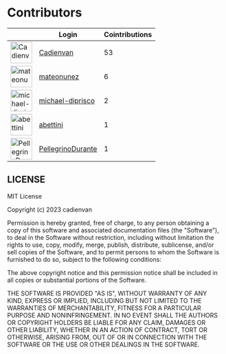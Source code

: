 # Contributors

|  | Login | Cointributions |
|--|--|--|
| <img src="https://avatars.githubusercontent.com/u/5492927?v=4&size=50" alt="Cadienvan" width="50px"/> | [Cadienvan](https://github.com/Cadienvan) | 53 |
| <img src="https://avatars.githubusercontent.com/u/11861080?v=4&size=50" alt="mateonunez" width="50px"/> | [mateonunez](https://github.com/mateonunez) | 6 |
| <img src="https://avatars.githubusercontent.com/u/119945522?v=4&size=50" alt="michael-diprisco" width="50px"/> | [michael-diprisco](https://github.com/michael-diprisco) | 2 |
| <img src="https://avatars.githubusercontent.com/u/65664124?v=4&size=50" alt="abettini" width="50px"/> | [abettini](https://github.com/abettini) | 1 |
| <img src="https://avatars.githubusercontent.com/u/10448632?v=4&size=50" alt="PellegrinoDurante" width="50px"/> | [PellegrinoDurante](https://github.com/PellegrinoDurante) | 1 |

## LICENSE

 MIT License

Copyright (c) 2023 cadienvan

Permission is hereby granted, free of charge, to any person obtaining a copy
of this software and associated documentation files (the "Software"), to deal
in the Software without restriction, including without limitation the rights
to use, copy, modify, merge, publish, distribute, sublicense, and/or sell
copies of the Software, and to permit persons to whom the Software is
furnished to do so, subject to the following conditions:

The above copyright notice and this permission notice shall be included in all
copies or substantial portions of the Software.

THE SOFTWARE IS PROVIDED "AS IS", WITHOUT WARRANTY OF ANY KIND, EXPRESS OR
IMPLIED, INCLUDING BUT NOT LIMITED TO THE WARRANTIES OF MERCHANTABILITY,
FITNESS FOR A PARTICULAR PURPOSE AND NONINFRINGEMENT. IN NO EVENT SHALL THE
AUTHORS OR COPYRIGHT HOLDERS BE LIABLE FOR ANY CLAIM, DAMAGES OR OTHER
LIABILITY, WHETHER IN AN ACTION OF CONTRACT, TORT OR OTHERWISE, ARISING FROM,
OUT OF OR IN CONNECTION WITH THE SOFTWARE OR THE USE OR OTHER DEALINGS IN THE
SOFTWARE.
